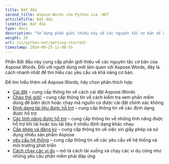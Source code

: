 ```yaml
---
title: Bắt đầu
second_title: Aspose.Words cho Python via .NET
articleTitle: Bắt đầu
linktitle: Bắt đầu
type: docs
description: "Sử dụng phần giới thiệu này về các nguyên tắc cơ bản về Aspose.Words cho Python via .NET để bắt đầu nhận ra giá trị của Aspose.Words đối với doanh nghiệp của bạn."
weight: 20
url: /vi/python-net/getting-started/
timestamp: 2024-09-25-11-08-55
---
```


Phần Bắt đầu này cung cấp phần giới thiệu về các nguyên tắc cơ bản của Aspose.Words. Đối với người dùng mới làm quen với Aspose.Words, đây là cách nhanh nhất để tìm hiểu các yêu cầu và khả năng cơ bản.

Để tìm hiểu thêm về Aspose.Words, hãy chọn phần thích hợp:

- [Cài đặt](/words/vi/python-net/installation/) – cung cấp thông tin về cách cài đặt Aspose.Words
- [Chào thế giới!](/words/vi/python-net/hello-world/) – cung cấp thông tin về cách kiểm tra xem phần mềm dùng để biên dịch hoặc chạy mã nguồn có được cài đặt chính xác không
- [Định dạng tài liệu được hỗ trợ](/words/vi/python-net/supported-document-formats/) – cung cấp thông tin về các định dạng được hỗ trợ
- [Các tính năng được hỗ trợ](/words/vi/python-net/features/) – cung cấp thông tin về những tính năng được hỗ trợ khi tải hoặc lưu tài liệu ở nhiều định dạng khác nhau
- [Cấp phép và đăng ký](/words/vi/python-net/licensing/) – cung cấp thông tin về việc xin giấy phép và sử dụng nhiều sản phẩm Aspose
- [yêu cầu hệ thống](/words/vi/python-net/system-requirements/) – cung cấp thông tin về các yêu cầu về hệ thống và môi trường phát triển
- [Cách chạy các ví dụ](/words/vi/python-net/how-to-run-the-examples/) – mô tả cách tải xuống và chạy các ví dụ cũng như những yêu cầu phần mềm phải đáp ứng

